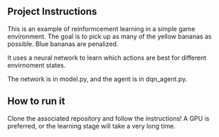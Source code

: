 ## Project Instructions

This is an example of reinformcement learning in a simple game environment.
The goal is to pick up as many of the yellow bananas as possible. 
Blue bananas are penalized.

It uses a neural network to learn which actions are best for different envirnoment states.

The network is in model.py, and the agent is in dqn_agent.py.

## How to run it

Clone the associated repository and follow the instructions! A GPU is preferred, or the learning stage will take a very long time.
